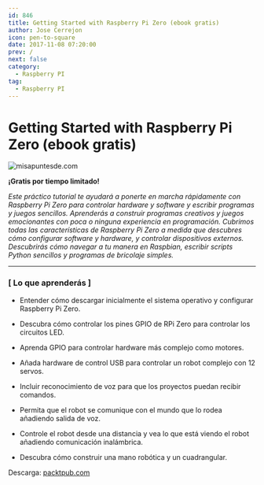 ```yaml
---
id: 846
title: Getting Started with Raspberry Pi Zero (ebook gratis)
author: Jose Cerrejon
icon: pen-to-square
date: 2017-11-08 07:20:00
prev: /
next: false
category:
  - Raspberry PI
tag:
  - Raspberry PI
---
```


# Getting Started with Raspberry Pi Zero (ebook gratis)

![misapuntesde.com](/images/2017/11/rpi0_book.png)

**¡Gratis por tiempo limitado!**

*Este práctico tutorial te ayudará a ponerte en marcha rápidamente con Raspberry Pi Zero para controlar hardware y software y escribir programas y juegos sencillos. Aprenderás a construir programas creativos y juegos emocionantes con poca o ninguna experiencia en programación. Cubrimos todas las características de Raspberry Pi Zero a medida que descubres cómo configurar software y hardware, y controlar dispositivos externos. Descubrirás cómo navegar a tu manera en Raspbian, escribir scripts Python sencillos y programas de bricolaje simples.*

- - -

###  [ Lo que aprenderás ]


* Entender cómo descargar inicialmente el sistema operativo y configurar Raspberry Pi Zero.

* Descubra cómo controlar los pines GPIO de RPi Zero para controlar los circuitos LED.

* Aprenda GPIO para controlar hardware más complejo como motores.

* Añada hardware de control USB para controlar un robot complejo con 12 servos.

* Incluir reconocimiento de voz para que los proyectos puedan recibir comandos.

* Permita que el robot se comunique con el mundo que lo rodea añadiendo salida de voz.

* Controle el robot desde una distancia y vea lo que está viendo el robot añadiendo comunicación inalámbrica.

* Descubra cómo construir una mano robótica y un cuadrangular.

Descarga: [packtpub.com](https://www.packtpub.com/packt/offers/free-learning)